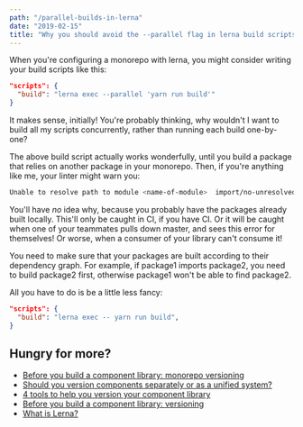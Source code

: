 ```yaml
---
path: "/parallel-builds-in-lerna"
date: "2019-02-15"
title: "Why you should avoid the --parallel flag in lerna build scripts"
---
```


When you're configuring a monorepo with lerna, you might consider writing your build scripts like this:

```json
"scripts": {
  "build": "lerna exec --parallel 'yarn run build'"
}
```

It makes sense, initially! You're probably thinking, why wouldn't I want to build all my scripts concurrently, rather than running each build one-by-one?

The above build script actually works wonderfully, until you build a package that relies on another package in your monorepo. Then, if you're anything like me, your linter might warn you:

```bash
Unable to resolve path to module <name-of-module>  import/no-unresolved
```

You'll have _no_ idea why, because you probably have the packages already built locally. This'll only be caught in CI, if you have CI. Or it will be caught when one of your teammates pulls down master, and sees this error for themselves! Or worse, when a consumer of your library can't consume it!

You need to make sure that your packages are built according to their dependency graph. For example, if package1 imports package2, you need to build package2 first, otherwise package1 won't be able to find package2.

All you have to do is be a little less fancy:

```json
"scripts": {
  "build": "lerna exec -- yarn run build",
}
```

## Hungry for more?

- [Before you build a component library: monorepo versioning](/lerna-monorepo-versioning)
- [Should you version components separately or as a unified system?](/version-bundling)
- [4 tools to help you version your component library](/4-tools-to-help-you-version-your-component-library)
- [Before you build a component library: versioning](/library-versioning)
- [What is Lerna?](/what-is-lerna)
